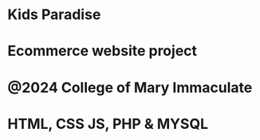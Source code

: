 # Kids Paradise
# Ecommerce website project
# @2024 College of Mary Immaculate
# HTML, CSS JS, PHP & MYSQL
